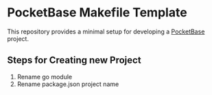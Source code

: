 # PocketBase Makefile Template

This repository provides a minimal setup for developing a [PocketBase](https://pocketbase.io) project.

## Steps for Creating new Project

1. Rename go module
2. Rename package.json project name
